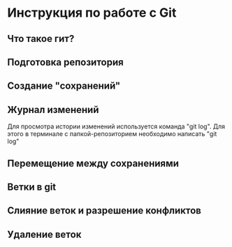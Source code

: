 # Инструкция по работе с Git

## Что такое гит?

## Подготовка репозитория

## Создание "сохранений"

## Журнал изменений
Для просмотра истории изменений используется команда "git log". Для этого в терминале с папкой-репозиторием необходимо написать "git log"

## Перемещение между сохранениями



## Ветки в git

## Слияние веток и разрешение конфликтов

## Удаление веток